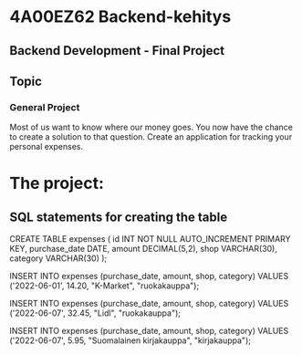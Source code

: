 # 4A00EZ62 Backend-kehitys

## Backend Development - Final Project

## Topic

### General Project

Most of us want to know where our money goes. You now have the chance to create a solution to that question. Create an application for tracking your personal expenses.

# The project:

## SQL statements for creating the table

CREATE TABLE expenses (
id INT NOT NULL AUTO_INCREMENT PRIMARY KEY,
purchase_date DATE,
amount DECIMAL(5,2),
shop VARCHAR(30),
category VARCHAR(30)
);

INSERT INTO expenses (purchase_date, amount, shop, category)
VALUES ('2022-06-01', 14.20, "K-Market", "ruokakauppa");

INSERT INTO expenses (purchase_date, amount, shop, category)
VALUES ('2022-06-07', 32.45, "Lidl", "ruokakauppa");

INSERT INTO expenses (purchase_date, amount, shop, category)
VALUES ('2022-06-07', 5.95, "Suomalainen kirjakauppa", "kirjakauppa");
